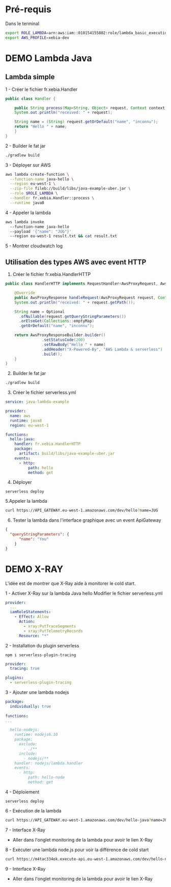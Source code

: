 

# Pré-requis
Dans le terminal
```bash
export ROLE_LAMBDA=arn:aws:iam::010154155802:role/lambda_basic_execution
export AWS_PROFILE=xebia-dev
```

# DEMO Lambda Java

## Lambda simple

1 - Créer le fichier fr.xebia.Handler
```java
public class Handler {

	public String process(Map<String, Object> request, Context context) {
    System.out.println("received: " + request);

    String name = (String) request.getOrDefault("name", "inconnu");
    return "Hello " + name;
	}
}
```
2 - Builder le fat jar
```bash
./gradlew build
```

3 - Déployer sur AWS
```bash
aws lambda create-function \
  --function-name java-hello \
  --region eu-west-1 \
  --zip-file fileb://build/libs/java-example-uber.jar \
  --role $ROLE_LAMBDA \
  --handler fr.xebia.Handler::process \
  --runtime java8
```

4 - Appeler la lambda
```bash
aws lambda invoke 
  --function-name java-hello 
  --payload '{"name": "JUG"}' 
  --region eu-west-1 result.txt && cat result.txt
```

5 - Montrer cloudwatch log
 

## Utilisation des types AWS avec event HTTP
1. Créer le fichier fr.xebia.HandlerHTTP
```java
public class HandlerHTTP implements RequestHandler<AwsProxyRequest, AwsProxyResponse> {

	@Override
	public AwsProxyResponse handleRequest(AwsProxyRequest request, Context context) {
    System.out.println("received: " + request.getPath());

    String name = Optional
      .ofNullable(request.getQueryStringParameters())
      .orElseGet(Collections::emptyMap)
      .getOrDefault("name", "inconnu");

    return AwsProxyResponseBuilder.builder()
				.setStatusCode(200)
				.setRawBody("Hello " + name)
				.addHeader("X-Powered-By", "AWS Lambda & serverless")
				.build();
	}
}
```

2. Builder le fat jar
```bash
./gradlew build
```

3. Créer le fichier serverless.yml

```yaml
service: java-lambda-example

provider:
  name: aws
  runtime: java8
  region: eu-west-1

functions:
  hello-java:
    handler: fr.xebia.HandlerHTTP
    package:
      artifact: build/libs/java-example-uber.jar
    events:
      - http:
          path: hello
          method: get
```

4. Déployer
```
serverless deploy
```

5.Appeler la lambda
```bash
curl https://API_GATEWAY.eu-west-1.amazonaws.com/dev/hello?name=JUG
```

6. Tester la lambda dans l'interface graphique avec un event ApiGateway
```json
{
  "queryStringParameters": {
      "name": "You"
    }
}
```


# DEMO X-RAY
L'idée est de montrer que X-Ray aide à monitorer le cold start.

1 - Activer X-Ray sur la lambda Java hello
Modifier le fichier serverless.yml

```yaml
provider:
  ...
  iamRoleStatements:
    - Effect: Allow
      Action:
        - xray:PutTraceSegments
        - xray:PutTelemetryRecords
      Resource: "*"
```

2 - Installation du plugin serverless
```
npm i serverless-plugin-tracing
```

```yaml
provider:
  tracing: true

plugins:
  - serverless-plugin-tracing
```

3 - Ajouter une lambda nodejs
```yaml
package:
  individually: true
  
functions:
...

  hello-nodejs:
    runtime: nodejs6.10
    package:
      exclude:
        - ./**
      include:
        - nodejs/**
    handler: nodejs/lambda.handler
    events:
      - http:
          path: hello-node
          method: get

```

4 - Déploiement
```
serverless deploy
```

6 - Exécution de la lambda
```bash
curl https://API_GATEWAY.eu-west-1.amazonaws.com/dev/hello-java?name=JUG
```

7 - Interface X-Ray
* Aller dans l'onglet monitoring de la lambda pour avoir le lien X-Ray

8 - Exécuter une lambda node.js pour voir la différence de cold start
```bash
curl https://m4tac334ok.execute-api.eu-west-1.amazonaws.com/dev/hello-node?name=jug
```
9 - Interface X-Ray
* Aller dans l'onglet monitoring de la lambda pour avoir le lien X-Ray
